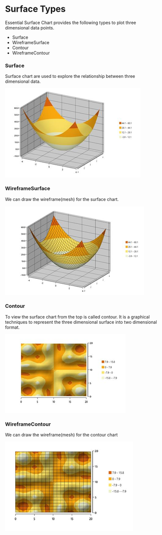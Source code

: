 ﻿# Surface Types

Essential Surface Chart provides the following types to plot three dimensional data points.

* Surface
* WireframeSurface
* Contour 
* WireframeContour

### Surface

Surface chart are used to explore the relationship between three dimensional data. 

![C:/Users/sheiksyedm/Desktop/Surface_Doc_Img/Surface1.png](surface_chart_images/surface_chart_img8.jpeg)


### WireframeSurface

We can draw the wireframe(mesh) for the surface chart.

![C:/Users/sheiksyedm/Desktop/Surface_Doc_Img/WireframeSurface1.png](surface_chart_images/surface_chart_img9.jpeg)


### Contour

To view the surface chart from the top is called contour. It is a graphical techniques to represent the three dimensional surface into two dimensional format.  

![C:/Users/sheiksyedm/Desktop/Surface_Doc_Img/Contour1.png](surface_chart_images/surface_chart_img10.jpeg)


### WireframeContour

We can draw the wireframe(mesh) for the contour chart

![C:/Users/sheiksyedm/Desktop/Surface_Doc_Img/WireframeContour1.png](surface_chart_images/surface_chart_img11.jpeg)